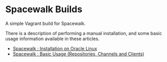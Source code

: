 # Spacewalk Builds

A simple Vagrant build for Spacewalk.

There is a description of performing a manual installation, and some basic usage information available in these articles.

* [Spacewalk : Installation on Oracle Linux](https://oracle-base.com/articles/linux/spacewalk-installation-on-oracle-linux)
* [Spacewalk : Basic Usage (Repositories, Channels and Clients)](https://oracle-base.com/articles/linux/spacewalk-basic-usage)
